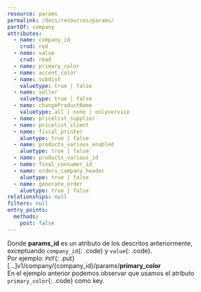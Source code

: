 ```yaml
---
resource: params
permalink: /docs/resources/params/
partOf: company
attributes:
  - name: company_id
    crud: red
  - name: value
    crud: read
  - name: primary_color
  - name: accent_color
  - name: subdist
    valuetype: true | false
  - name: seller
    valuetype: true | false
  - name: changeProductName
    valuetype: all | none | onlyservice
  - name: pricelist_supplier
  - name: pricelist_client
  - name: fiscal_printer
    aluetype: true | false
  - name: products_various_enabled
    aluetype: true | false
  - name: products_various_id
  - name: final_consumer_id
  - name: orders_company_header
    aluetype: true | false
  - name: generate_order
    aluetype: true | false
relationships: null
filters: null
entry_points:
  methods:
    post: false
---
```


Donde **params_id** es un atributo de los descritos anteriormente, exceptuando `company_id`{: .code} y `value`{: .code}.  
Por ejemplo:  `PUT`{: .put} [...]v1/company/{company_id}/params/**primary_color**  
En el ejemplo anterior podemos observar que usamos el atributo `primary_color`{: .code} como key.